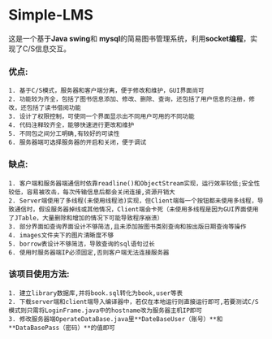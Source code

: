 # Simple-LMS

这是一个基于**Java swing**和 **mysql**的简易图书管理系统，利用**socket编程**，实现了C/S信息交互。

### 优点:

   	1. 基于C/S模式，服务器和客户端分离，便于修改和维护，GUI界面尚可
   	2. 功能较为齐全，包括了图书信息添加、修改、删除、查询，还包括了用户信息的注册，修改，还包括了读书借阅功能
   	3. 设计了权限控制，可使同一个界面显示出不同用户可用的不同功能
   	4. 代码注释较齐全，能够快速进行更改和维护
   	5. 不同包之间分工明确,有较好的可读性
   	6. 服务器端可选择服务器的开启和关闭，便于调试

### 缺点:

   	1. 客户端和服务器端通信时依靠readline()和ObjectStream实现，运行效率较低;安全性较低，容易被攻击，每次传输信息后都会关闭连接,资源开销大
   	2. Server端使用了多线程(未使用线程池)实现，但Client端每一个按钮都未使用多线程，导致通信时，假设服务器掉线或其他情况，Client端会卡死（未使用多线程是因为GUI界面使用了JTable，大量删除和增加的情况下可能导致程序崩溃）
   	3. 部分界面如查询界面设计不够简洁,且未添加按图书类别查询和按出版日期查询等操作
   	4. images文件夹下的图片清晰度不够
   	5. borrow表设计不够简洁，导致查询的sql语句过长
   	6. 使用时服务器端IP必须固定,否则客户端无法连接服务器

### 该项目使用方法:

 	1. 建立library数据库,并将book.sql转化为book,user等表
 	2. 下载server端和client端导入编译器中，若仅在本地运行则直接运行即可,若要测试C/S模式则只需将LoginFrame.java中的hostname改为服务器主机IP即可
 	3. 修改服务器端OperateDataBase.java里**DateBaseUser（账号）**和**DataBasePass（密码）**的值即可
